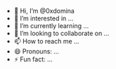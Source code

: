 - 👋 Hi, I’m @0xdomina
- 👀 I’m interested in ...
- 🌱 I’m currently learning ...
- 💞️ I’m looking to collaborate on ...
- 📫 How to reach me ...
- 😄 Pronouns: ...
- ⚡ Fun fact: ...

<!---
0xdomina/0xdomina is a ✨ special ✨ repository because its `README.md` (this file) appears on your GitHub profile.
You can click the Preview link to take a look at your changes.
--->
